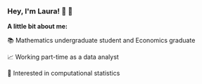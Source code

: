 ### Hey, I'm Laura! 👋 🤗

**A little bit about me:**

📚 Mathematics undergraduate student and Economics graduate

📈 Working part-time as a data analyst 

🤩 Interested in computational statistics
